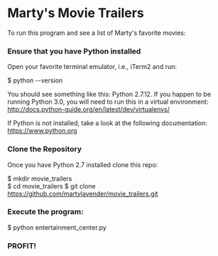 # Marty's Movie Trailers

To run this program and see a list of Marty's favorite movies:

<h3>Ensure that you have Python installed</h3>
Open your favorite terminal emulator, i.e., iTerm2 and run:<br>

$ python --version<br>

You should see something like this: Python 2.7.12. If you happen to be running Python 3.0, you will need to run this in a virtual environment: http://docs.python-guide.org/en/latest/dev/virtualenvs/

If Python is not installed, take a look at the following documentation:
https://www.python.org

<h3>Clone the Repository</h3>
Once you have Python 2.7 installed clone this repo:

$ mkdir movie_trailers<br>
$ cd movie_trailers
$ git clone https://github.com/martylavender/movie_trailers.git<br>

<h3>Execute the program:</h3>
$ python entertainment_center.py

<h3>PROFIT!</h3>
